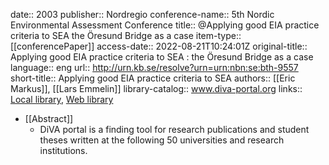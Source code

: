 date:: 2003
publisher:: Nordregio
conference-name:: 5th Nordic Environmental Assessment Conference
title:: @Applying good EIA practice criteria to SEA the Öresund Bridge as a case
item-type:: [[conferencePaper]]
access-date:: 2022-08-21T10:24:01Z
original-title:: Applying good EIA practice criteria to SEA : the Öresund Bridge as a case
language:: eng
url:: http://urn.kb.se/resolve?urn=urn:nbn:se:bth-9557
short-title:: Applying good EIA practice criteria to SEA
authors:: [[Eric Markus]], [[Lars Emmelin]]
library-catalog:: www.diva-portal.org
links:: [Local library](zotero://select/library/items/2W5FENFT), [Web library](https://www.zotero.org/users/6520516/items/2W5FENFT)

- [[Abstract]]
	- DiVA portal is a finding tool for research publications and student theses written at the following 50 universities and research institutions.